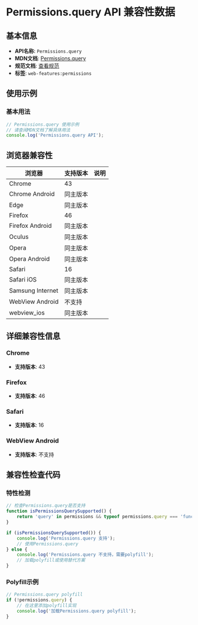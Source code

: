 # Permissions.query API 兼容性数据

## 基本信息

- **API名称**: `Permissions.query`
- **MDN文档**: [Permissions.query](https://developer.mozilla.org/docs/Web/API/Permissions/query)
- **规范文档**: [查看规范](https://w3c.github.io/permissions/#dom-permissions-query)
- **标签**: `web-features:permissions`

## 使用示例

### 基本用法

```javascript
// Permissions.query 使用示例
// 请查阅MDN文档了解具体用法
console.log('Permissions.query API');
```

## 浏览器兼容性

| 浏览器 | 支持版本 | 说明 |
|--------|----------|------|
| Chrome | 43 |  |
| Chrome Android | 同主版本 |  |
| Edge | 同主版本 |  |
| Firefox | 46 |  |
| Firefox Android | 同主版本 |  |
| Oculus | 同主版本 |  |
| Opera | 同主版本 |  |
| Opera Android | 同主版本 |  |
| Safari | 16 |  |
| Safari iOS | 同主版本 |  |
| Samsung Internet | 同主版本 |  |
| WebView Android | 不支持 |  |
| webview_ios | 同主版本 |  |

## 详细兼容性信息

### Chrome

- **支持版本**: 43

### Firefox

- **支持版本**: 46

### Safari

- **支持版本**: 16

### WebView Android

- **支持版本**: 不支持

## 兼容性检查代码

### 特性检测

```javascript
// 检查Permissions.query是否支持
function isPermissionsQuerySupported() {
    return 'query' in permissions && typeof permissions.query === 'function';
}

if (isPermissionsQuerySupported()) {
    console.log('Permissions.query 支持');
    // 使用Permissions.query
} else {
    console.log('Permissions.query 不支持，需要polyfill');
    // 加载polyfill或使用替代方案
}
```

### Polyfill示例

```javascript
// Permissions.query polyfill
if (!permissions.query) {
    // 在这里添加polyfill实现
    console.log('加载Permissions.query polyfill');
}
```

